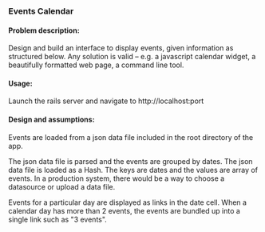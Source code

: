 ### Events Calendar

#### Problem description:

Design and build an interface to display events, given information as structured below. Any solution is valid – e.g. a javascript calendar widget, a beautifully formatted web page, a command line tool.

#### Usage:
Launch the rails server and navigate to http://localhost:port

#### Design and assumptions:

Events are loaded from a json data file included in the root directory of the app.

The json data file is parsed and the events are grouped by dates. The json data file is loaded as a Hash. The keys are dates and the values are array of events.
In a production system, there would be a way to choose a datasource or upload a data file.

Events for a particular day are displayed as links in the date cell. When a calendar day has more than 2 events, the events are bundled up into a single link such as "3 events".
